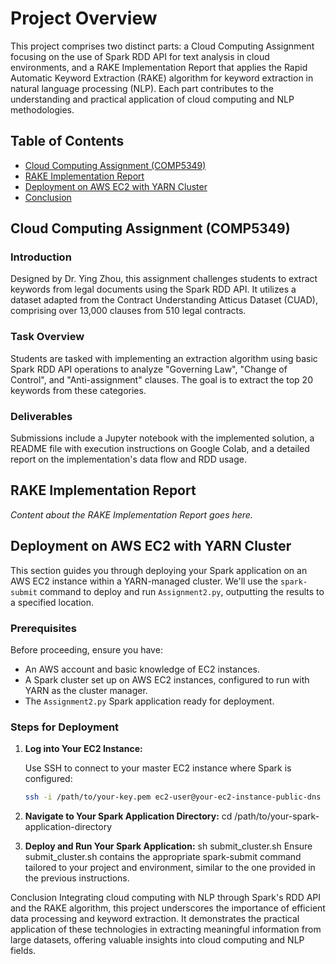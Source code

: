 # Project Overview

This project comprises two distinct parts: a Cloud Computing Assignment focusing on the use of Spark RDD API for text analysis in cloud environments, and a RAKE Implementation Report that applies the Rapid Automatic Keyword Extraction (RAKE) algorithm for keyword extraction in natural language processing (NLP). Each part contributes to the understanding and practical application of cloud computing and NLP methodologies.

## Table of Contents

- [Cloud Computing Assignment (COMP5349)](#cloud-computing-assignment-comp5349)
- [RAKE Implementation Report](#rake-implementation-report)
- [Deployment on AWS EC2 with YARN Cluster](#deployment-on-aws-ec2-with-yarn-cluster)
- [Conclusion](#conclusion)

## Cloud Computing Assignment (COMP5349)

### Introduction

Designed by Dr. Ying Zhou, this assignment challenges students to extract keywords from legal documents using the Spark RDD API. It utilizes a dataset adapted from the Contract Understanding Atticus Dataset (CUAD), comprising over 13,000 clauses from 510 legal contracts.

### Task Overview

Students are tasked with implementing an extraction algorithm using basic Spark RDD API operations to analyze "Governing Law", "Change of Control", and "Anti-assignment" clauses. The goal is to extract the top 20 keywords from these categories.

### Deliverables

Submissions include a Jupyter notebook with the implemented solution, a README file with execution instructions on Google Colab, and a detailed report on the implementation's data flow and RDD usage.

## RAKE Implementation Report

*Content about the RAKE Implementation Report goes here.*

## Deployment on AWS EC2 with YARN Cluster

This section guides you through deploying your Spark application on an AWS EC2 instance within a YARN-managed cluster. We'll use the `spark-submit` command to deploy and run `Assignment2.py`, outputting the results to a specified location.

### Prerequisites

Before proceeding, ensure you have:

- An AWS account and basic knowledge of EC2 instances.
- A Spark cluster set up on AWS EC2 instances, configured to run with YARN as the cluster manager.
- The `Assignment2.py` Spark application ready for deployment.

### Steps for Deployment

1. **Log into Your EC2 Instance:**

   
   Use SSH to connect to your master EC2 instance where Spark is configured:

   ```bash
   ssh -i /path/to/your-key.pem ec2-user@your-ec2-instance-public-dns
   
2. **Navigate to Your Spark Application Directory:**
cd /path/to/your-spark-application-directory
3. **Deploy and Run Your Spark Application:**
sh submit_cluster.sh
Ensure submit_cluster.sh contains the appropriate spark-submit command tailored to your project and environment, similar to the one provided in the previous instructions.

Conclusion
Integrating cloud computing with NLP through Spark's RDD API and the RAKE algorithm, this project underscores the importance of efficient data processing and keyword extraction. It demonstrates the practical application of these technologies in extracting meaningful information from large datasets, offering valuable insights into cloud computing and NLP fields.

